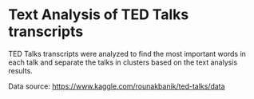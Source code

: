 # Text Analysis of TED Talks transcripts

TED Talks transcripts were analyzed to find the most important words in each talk and separate the talks in clusters based on the text analysis results.

Data source: https://www.kaggle.com/rounakbanik/ted-talks/data
